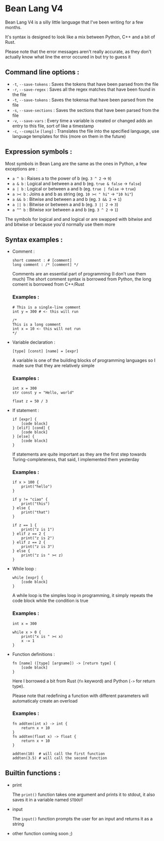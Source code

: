 # Bean Lang V4
Bean Lang V4 is a silly little language that I've been writing for a few months.

It's syntax is designed to look like a mix between Python, C++ and a bit of Rust.

Please note that the error messages aren't really accurate, as they don't actually know what line the error occured in but try to guess it

## Command line options :
- `-t`, `--save-tokens` :
	Saves the tokens that have been parsed from the file
- `-r`, `--save-regex` :
	Saves all the regex matches that have been found in the file
- `-t`, `--save-tokens` :
	Saves the tokensa that have been parsed from the file
- `-s`, `--save-sections` :
	Saves the sections that have been parsed from the file
- `-v`, `--save-vars` :
	Every time a variable is created or changed adds an entry to this file, sort of like a timestamp
- `-c`, `--compile` `[lang]` :
	Translates the file into the specified language, use language templates for this (more on them in the future)

## Expression symbols :

Most symbols in Bean Lang are the same as the ones in Python, a few exceptions are :
- `a ^ b` : Raises a to the power of b (eg. `3 ^ 2` -> `9`)
- `a & b` : Logical and between a and b (eg. `true & false` -> `false`)
- `a | b` : Logical or between a and b (eg. `true | false` -> `true`)
- `a >< b` : Joins a and b as string (eg. `10 >< " hi"` -> `"10 hi"`)
- `a && b` : Bitwise and between a and b (eg. `3 && 2` -> `1`)
- `a || b` : Bitwise or between a and b (eg. `3 || 2` -> `3`)
- `a ^^ b` : Bitwise xor between a and b (eg. `3 ^ 2` -> `1`)

The symbols for logical and and logical or are swapped with bitwise and and bitwise or because you'd normally use them more

## Syntax examples :

- Comment :
	```
	short comment : # [comment]
	long comment : /* [comment] */
	```
	Comments are an essential part of programming (I don't use them much)
	The short comment syntax is borrowed from Python, the long coment is borrowed from C++/Rust

	### Examples :
	```
	# This is a single-line comment
	int y = 300 # <- this will run

	/*
	This is a long comment
	int x = 10 <- this will not run
	*/
	```

- Variable declaration :
	```
	[type] [const] [name] = [expr]
	```

	A variable is one of the building blocks of programming languages so I made sure that they are relatively simple

	### Examples :
	```
	int x = 300
	str const y = "Hello, world"

	float z = 50 / 3
	```

- If statement :
	```
	if [expr] {
		[code block]
	} [elif] [cond] {
		[code block]
	} [else] {
		[code block]
	}
	```

	If statements are quite important as they are the first step towards Turing-completeness, that said, I implemented them yesterday

	### Examples :
	```
	if x > 100 {
		print("hello")
	}

	if y != "ciao" {
		print("this")
	} else {
		print("that")
	}

	if z == 1 {
		print("z is 1")
	} elif z == 2 {
		print("z is 2")
	} elif z == 2 {
		print("z is 3")
	} else {
		print("z is " >< z)
	}
	```

- While loop :
	```
	while [expr] {
		[code block]
	}
	```

	A while loop is the simples loop in programming, it simply repeats the code block while the condition is true

	### Examples :
	```
	int x = 300

	while x > 0 {
		print("x is " >< x)
		x -= 1
	}
	```

- Function definitions :
	```
	fn [name] ([type] [argname]) -> [return type] {
		[code block]
	}
	```
	Here I borrowed a bit from Rust (`fn` keyword) and Python (`->` for return type).

	Please note that redefining a function with different parameters will automaticaly create an overload

	### Examples :
	```
	fn addten(int x) -> int {
		return x + 10
	}
	fn addten(float x) -> float {
		return x + 10
	}

	addten(10)  # will call the first function
	addten(3.5) # will call the second function
	```

## Builtin functions :
- print

	The `print()` function takes one argument and prints it to stdout, it also saves it in a variable named `STDOUT`

- input

	The `input()` function prompts the user for an input and returns it as a string

- other function coming soon ;)
